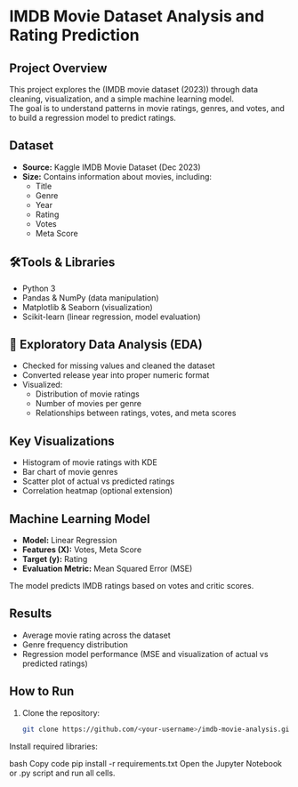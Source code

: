 
# IMDB Movie Dataset Analysis and Rating Prediction

## Project Overview
This project explores the (IMDB movie dataset (2023)) through data cleaning, visualization, and a simple machine learning model.  
The goal is to understand patterns in movie ratings, genres, and votes, and to build a regression model to predict ratings.

## Dataset
- **Source:** Kaggle IMDB Movie Dataset (Dec 2023)  
- **Size:** Contains information about movies, including:
  - Title
  - Genre
  - Year
  - Rating
  - Votes
  - Meta Score

## 🛠Tools & Libraries
- Python 3
- Pandas & NumPy (data manipulation)
- Matplotlib & Seaborn (visualization)
- Scikit-learn (linear regression, model evaluation)

## 🔎 Exploratory Data Analysis (EDA)
- Checked for missing values and cleaned the dataset
- Converted release year into proper numeric format
- Visualized:
  - Distribution of movie ratings
  - Number of movies per genre
  - Relationships between ratings, votes, and meta scores

## Key Visualizations
- Histogram of movie ratings with KDE
- Bar chart of movie genres
- Scatter plot of actual vs predicted ratings
- Correlation heatmap (optional extension)

## Machine Learning Model
- **Model:** Linear Regression
- **Features (X):** Votes, Meta Score  
- **Target (y):** Rating  
- **Evaluation Metric:** Mean Squared Error (MSE)  

The model predicts IMDB ratings based on votes and critic scores.

## Results
- Average movie rating across the dataset
- Genre frequency distribution
- Regression model performance (MSE and visualization of actual vs predicted ratings)

## How to Run
1. Clone the repository:
   ```bash
   git clone https://github.com/<your-username>/imdb-movie-analysis.git
Install required libraries:

bash
Copy code
pip install -r requirements.txt
Open the Jupyter Notebook or .py script and run all cells.
